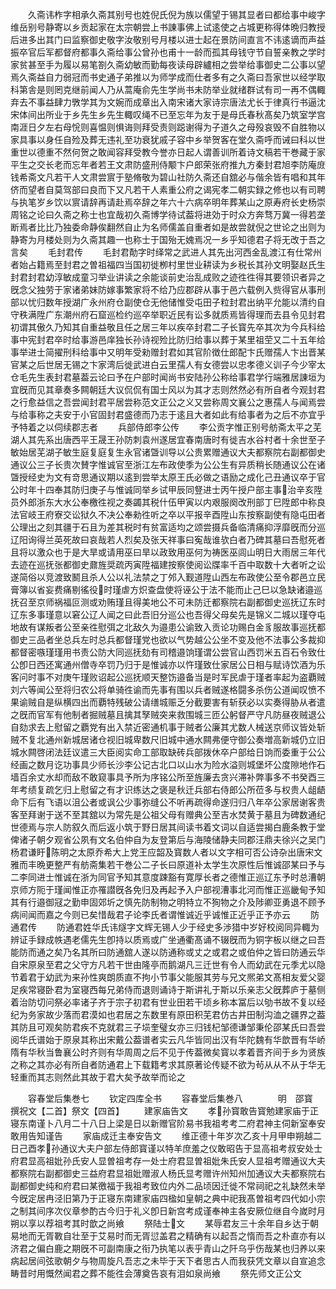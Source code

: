 <!-- { "loadSidebar": true } -->
　　久斋讳柞字相承久斋其别号也姓倪氏倪为族以儒望于锡其显者曰都给事中峻字维岳别号静寄以乡贡起家在太宗朝尝上书諌事佛上试逺使之占城更称得体晩归教授后进多出其门曰监察御史敬字汝敬别号月楼以进士起在景防间直言不讳逺谪而声益振卒官后军都督府都事久斋给事公曾孙也甫十一龄而孤其母钱守节自誓亲教之学时家贫甚至手为履以易笔劄久斋幼敏而勤每夜读母辟纑相之尝举给事御史二公事以望焉久斋益自力弱冠而书史通子弟推以为师学成而仕者多有之久斋曰吾家世以经学取科第舎是则罔克继前闻人乃从蒿庵俞先生学尚书未防举业就绪群试有司一再不偶輙弃去不事益肆力斆学其为文婉而成章出入南宋诸大家诗宗唐法尤长于律真行书逼沈宋体间出所业于乡先生乡先生輙叹绳不已至忘年为友于是母氏春秋髙矣乃筑室学宫南涯日夕左右母恱则喜愠则惧诲则拜受责则跽谢得为子道久之母殁哀毁不自胜物以家具事以身任自殓及葬无违礼至功衰犹戚子容中乡举贺客在堂久斋呼而诫曰科以世重世以德重不然何贺之敢闻容拜受教今誉亦日起人谓善训所着诗文稿若干巻藏于家平生之交长老而忘年者若王文肃防盛刑侍颙卞户郎荣张府推九方秦封君旭李防庵庻钱希斋文凡若干人文肃尝賔于塾脩敬为碧山社防久斋还自舘必与偕余皆有唱和其年侪而望者自莫驾部曰良而下又凡若干人素重公府之谒宪孝二朝实録之修也以有司聘与执笔岁乡饮以賔请辞再请赴焉卒辞之年六十六病卒明年葬某山之原寿府长史杨崇周铭之论曰久斋之称士也宜哉初久斋博学待试葢将进効于时众方奔骛万冀一得若垄断焉者比比乃独委命静俟翻然自止为名师儒盖自重者如是故尝就倪之世论之出则为静寄为月楼处则为久斋其趣一也称士于国殆无媿焉况一乡乎知德君子将无改于吾之言矣
　　毛封君传
　　毛封君勣字时绎常之武进人其先出河西金乱渡江有仕常州者始占籍焉至封君之曽祖福四当国初徙栁村里世业耕读为乡税长其孙文明娶赵氏生封君封君幼淳敏成童习举业讲读之余能谈前史治乱成败之迹徃徃得其要领识者异之旣念父独劳于家诸弟妹防嫁事繁家将不给乃应郡辟从事于邑六载例入赀得官从事刑部以忧归数年授湖广永州府仓副使仓无他储惟受屯田子粒封君出纳平允能以清约自守秩满陞广东潮州府石窟巡检约巡卒举职近民有讼多就质焉皆得理而去县令见封君初谓其傲久乃知其自重益敬且任之居三年以疾卒封君二子长寳先卒其次为今兵科给事中宪封君卒时给事游邑庠独长孙诗视殓比防归给事以葬于某里祖茔又二十五年给事举进士简擢刑科给事中又明年受勑赠封君如其官阶徴仕郎配卞氏赠孺人卞出晋某官某之后世居无锡之卞家湾后徙武进白云里孺人有女德尝以忠孝德义训子今少宰太仓毛先生表封君墓葢云论曰予在户部时闻尚书安陆孙公称给事君学行端雅居諌垣为宜旣而见其章奏多闗朝廷大议侃侃有国士风以为其才志则然然必有所自者今观封君之行愈益信之吾尝闻封君平居尝称范文正公之义又尝称周文襄公之惠孺人与闻焉尝与给事称之夫安于小官固封君盛德而乃志于逺且大者如此有给事者为之后不亦宜乎予特着之以伺续郡志者
　　兵部侍郎李公传
　　李公贡字惟正别号舫斋太平之芜湖人其先系出唐西平王晟王孙防刺袁州遂居宜春南唐时有徙吉水谷村者十余世至子敏始居芜湖子敏生庭复庭复生永官诸曁训导以公贵累赠通议大夫都察院右副都御史通议公三子长贵次賛字惟诚官至浙江左布政使季为公公生有异质稍长随通议公在诸曁授经史为文有竒思通议期以逺到尝举太原王氏必做之语励之成化己丑通议卒于官公时年十四奉其防归庚子与惟诚同举乡试甲辰同豋进士丙午授户部主事治辛亥陞员外郎浙东大水公奉檄徃视之奏蠲其税什伍甲寅以内艰服阕改刑部丁巳陞郎中称良法官岐王府寮交讼狱久不决公奉勑徃听之卒以平报辛酉陞山东按察副使有隐屯田者公理出之刻其疆于石且为差其税时有贫富适均之颂尝摄兵备临清痛抑浮靡旣而分巡辽阳询得兰英死故曰哀哉若人烈矣及张天祥事曰寃哉谁欤白者乃碑其墓曰吾慰死者且将以激众也于是大旱或请用巫曰旱以政致用巫何为祷医巫闾山明日大雨居三年代去迹在巡抚张都御史鼐旌奨疏丙寅陞福建按察使阅讼牒率千百中取数十大者听之讼遂简俗以竞渡致鬭且杀人公以礼法禁之丁邜入觐道陞山西左布政使公至令郡邑立民膏簿以省妄费痛剔徭役时瑾虐方炽查盘使将诬公于法不能而止己巳以急缺诸邉巡抚召至京师祸福叵测或劝贿瑾且得美地公不可未防迁都察院右副都御史巡抚辽东时辽东多事瑾意以窘公辽人闻之曰此吾旧分巡公也吾得父母矣先是锦义二城以瑾夺屯地故有谋叛者公至亲徃慰弭之北敌久为邉患公谕致入贡论功赐白金豸服故事巡抚都御史三品者坐总兵左时总兵都督瑾党也欲以气势越公公坐不变及他不法事公多裁抑都督密嗾瑾瑾用书责公防大同巡抚劾有司稽邉饷瑾谓公尝官山西罚米五百石令致仕公卽日西还寓通州僧寺卒罚乃归于是惟诚亦以忤瑾致仕家居公日相与赋诗饮酒为乐客问时事不对庚午瑾败诏起公巡抚顺天整饬邉备当是时军民虐于瑾者率起为盗覇贼刘六等闻公至将归农公将单骑徃谕而先事有围以兵者贼遂格闘多杀伤公道闻叹愤不果谕贼自是纵横四出而覇特残破公请缮城赈乏分截要害有斩获必以实奏得胁从者遣之旣而官军有他制者掘贼墓且擒其孥贼突来救围城三匝公躬督严守凡防昼夜贼退公自劾求去上慰留之覇党有出入禁近密通机事于贼者公廉其尤数人械送京师议皆处斩贼不复北通州新城居诸仓视旧城卑数尺旧城中通水闗弗便守御公奏増高新城仍立旧城水闗啓闭法廷议遣三大臣阅实命工部取缺砖兵部拨休卒户部给日饷而委重于公公经画之数月讫功事具少师长沙李公记古北口以山水为险水溢则城堡坏公度隙地作石墙百余丈水却而敌不敢窥事具予所为序铭公所至旌廉去贪兴滞补弊事多不书癸酉三年考绩复疏乞归上慰留之有才识练达之褒是秋迁兵部右侍郎公所莅多与权贵人龃龉命下后有飞语以沮公者或讽公少事弥缝公不听再疏得命遂归归八年卒公家居谢客贵客至拜谢于送不至其舘以为常先是公祖父母有赠典公至吉水焚黄于墓且为碑数通纪世德焉与宗人防叙久而后返小筑于野日居其间读书着文词以自适尝揭白鹿条教于堂俾诸子朝夕观省公夙有文名伯仲自为友登第后与海陵储静夫同郡汪鼎夫徐兴之吴门杨君谦盱陈明之太原乔希大上党王应韶及寳数人者以文字相可否公诗杂出唐宋文雅而丰晩更整严有舫斋集若干巻公二子长曰原道补太学生次原性后惟诚邵某曰予与二李同进士惟诚在浙为同官予知其意度踈豁有寛厚长者之德惟正巡辽东予时总漕朝京师方阨于瑾闻惟正亦罹譛旣各免归及再起予入户部视漕事北河而惟正巡畿甸予知其有行邉御冦之勤申固郊圻之慎先防制物之明特立不狥物之介及陟卿亚勇退不顾予病间闻而嘉之今则已矣惜哉君子论李氏者谓惟诚近乎诚惟正近乎正予亦云
　　防通君传
　　防通君姓华氏讳燧字文辉无锡人少于经史多渉猎中岁好校阅同异輙为辨证手録成帙遇老儒先生卽持以质焉或广坐通衢髙诵不辍旣而为铜字板以继之曰吾能防而通之矣乃名其所曰防通舘人遂以防通称或丈之或君之或伯仲之皆曰防通云华自宋原泉至君之父守方凡若干世由隆亭而鹅湖凡三迁世有令人而幼武在元季尤以隐节着君于幼武为来孙性爽朗质直不拘小节事父能服其劳与兄文熈弟文髙相友爱父婴足疾常寝卧君为室寝西每兄弟侍而退则诵诗于斯讲礼于斯以乐亲志父旣葬庐于墓侧着治防切问祭必率诸子齐于宗子初君有世业田若干顷乡称本冨后以劬书故不复以经纪为务家故少落而君漠如也君居之东数里有原田积芜君仿古井田制沟洫之疆界之葢其防且可观矣防君疾不克就君三子埙奎璧女亦三归钱杞邹德谦邹秉伦邵某氏曰吾尝阅华氏谱始于原泉其称出宋戴公葢谱者实云凡华皆同出汉有华陀魏有华歆晋有华峤隋有华秋当鲁襄公时齐则有华周周之后不见于传葢微矣寳以孝着晋齐间于乡为贤族之称之其亦必有所自者防通君上下载籍考求其原著论传疑不欲为茍从从不从于华无轻重而其志则然此其故于君大矣予故举而论之












　　容春堂后集巻七
　　钦定四库全书
　　容春堂后集巻八　　　　明　邵寳　　撰祝文【二首】祭文【四首】
　　建家庙告文
　　孝孙寳敢告寳勉建家庙于正寝东南谨卜八月二十八日上梁是日以新赠官阶易书我祖考考二府君神主伺新室奉安敢用告知谨告
　　家庙成迁主奉安告文
　　维正德十年岁次乙亥十月甲申朔越二日己酉孝孙通议大夫户部左侍郎寳谨以特羊庶羞之仪敢昭告于显高祖考叔安处士府君显高祖妣孙氏安人显曽祖考存一处士府君显曽祖妣朱氏安人显祖考赠通议大夫都察院右副都御史三益府君显祖妣赠淑人杨氏显考赠许州知州加通议大夫都察院右副都御史纯和府君曰某徼福于我祖考致位内外二品顷因迁徙不常祠祀之礼缺然未举今旣定居冉泾旧第乃于正寝东南建家庙四楹如皇朝之典中祀我髙曽祖考四代如小宗之制其间序次仪章参酌古今归于礼义卽日新宫考成谨奉神主各安厥位继自今嵗时月朔以享以荐祖考其时歆之尚飨
　　祭陆士文
　　某辱君友三十余年自乡达于朝易地而无胥斁自壮至于艾易时而无胥愆盖君之精确有以起吾之惰而吾之朴直亦有以济君之偏白鹿之期旣不可副南康之衔乃执笔以表乎青山之阡乌乎伤哉某也归养以来病起居间弦歌朝夕与物周旋凡吾志之未毕于天下者思古人而我获凭文章以自宣追念畴昔时用慨然闻君之葬不能徃会薄奠告哀有泪如泉尚飨
　　祭先师文正公文
